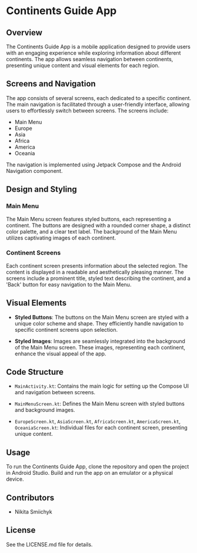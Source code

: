 # Continents Guide App

## Overview

The Continents Guide App is a mobile application designed to provide users with an engaging experience while exploring information about different continents. The app allows seamless navigation between continents, presenting unique content and visual elements for each region.

## Screens and Navigation

The app consists of several screens, each dedicated to a specific continent. The main navigation is facilitated through a user-friendly interface, allowing users to effortlessly switch between screens. The screens include:

- Main Menu
- Europe
- Asia
- Africa
- America
- Oceania

The navigation is implemented using Jetpack Compose and the Android Navigation component.

## Design and Styling

### Main Menu

The Main Menu screen features styled buttons, each representing a continent. The buttons are designed with a rounded corner shape, a distinct color palette, and a clear text label. The background of the Main Menu utilizes captivating images of each continent.

### Continent Screens

Each continent screen presents information about the selected region. The content is displayed in a readable and aesthetically pleasing manner. The screens include a prominent title, styled text describing the continent, and a 'Back' button for easy navigation to the Main Menu.

## Visual Elements

- **Styled Buttons**: The buttons on the Main Menu screen are styled with a unique color scheme and shape. They efficiently handle navigation to specific continent screens upon selection.

- **Styled Images**: Images are seamlessly integrated into the background of the Main Menu screen. These images, representing each continent, enhance the visual appeal of the app.

## Code Structure

- `MainActivity.kt`: Contains the main logic for setting up the Compose UI and navigation between screens.

- `MainMenuScreen.kt`: Defines the Main Menu screen with styled buttons and background images.

- `EuropeScreen.kt`, `AsiaScreen.kt`, `AfricaScreen.kt`, `AmericaScreen.kt`, `OceaniaScreen.kt`: Individual files for each continent screen, presenting unique content.

## Usage

To run the Continents Guide App, clone the repository and open the project in Android Studio. Build and run the app on an emulator or a physical device.

## Contributors

- Nikita Smiichyk

## License

See the LICENSE.md file for details.
